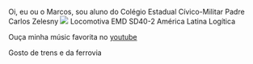Oi, eu ou o Marcos, sou aluno do Colégio Estadual Cívico-Militar Padre Carlos Zelesny
![](https://2img.net/h/i1086.photobucket.com/albums/j451/Ricardo_Freitas/Ferromodelismo/Minhas%20Pinturas/ALL/SD40-2_9463%20ALL%20-%20Bachmann/SD40-29463ALL_Bachmann_img01JPG.jpg)
Locomotiva EMD SD40-2 América Latina Logítica

Ouça minha músic favorita no [youtube](https://www.youtube.com/watch?v=zA52uNzx7Y4)

Gosto de trens e da ferrovia


